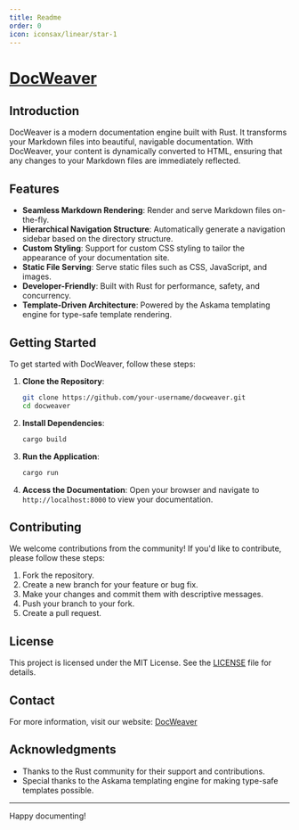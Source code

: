 ```yaml
---
title: Readme
order: 0
icon: iconsax/linear/star-1
---
```


# [DocWeaver](https://docweaver.liara.run/)

## Introduction

DocWeaver is a modern documentation engine built with Rust. It transforms your Markdown files into beautiful, navigable documentation. With DocWeaver, your content is dynamically converted to HTML, ensuring that any changes to your Markdown files are immediately reflected.

## Features

- **Seamless Markdown Rendering**: Render and serve Markdown files on-the-fly.
- **Hierarchical Navigation Structure**: Automatically generate a navigation sidebar based on the directory structure.
- **Custom Styling**: Support for custom CSS styling to tailor the appearance of your documentation site.
- **Static File Serving**: Serve static files such as CSS, JavaScript, and images.
- **Developer-Friendly**: Built with Rust for performance, safety, and concurrency.
- **Template-Driven Architecture**: Powered by the Askama templating engine for type-safe template rendering.

## Getting Started

To get started with DocWeaver, follow these steps:

1. **Clone the Repository**:
   ```sh
   git clone https://github.com/your-username/docweaver.git
   cd docweaver
   ```

2. **Install Dependencies**:
   ```sh
   cargo build
   ```

3. **Run the Application**:
   ```sh
   cargo run
   ```

4. **Access the Documentation**:
   Open your browser and navigate to `http://localhost:8000` to view your documentation.

## Contributing

We welcome contributions from the community! If you'd like to contribute, please follow these steps:

1. Fork the repository.
2. Create a new branch for your feature or bug fix.
3. Make your changes and commit them with descriptive messages.
4. Push your branch to your fork.
5. Create a pull request.

## License

This project is licensed under the MIT License. See the [LICENSE](LICENSE) file for details.

## Contact

For more information, visit our website: [DocWeaver](https://www.docweaver.com)

## Acknowledgments

- Thanks to the Rust community for their support and contributions.
- Special thanks to the Askama templating engine for making type-safe templates possible.

---

Happy documenting!
